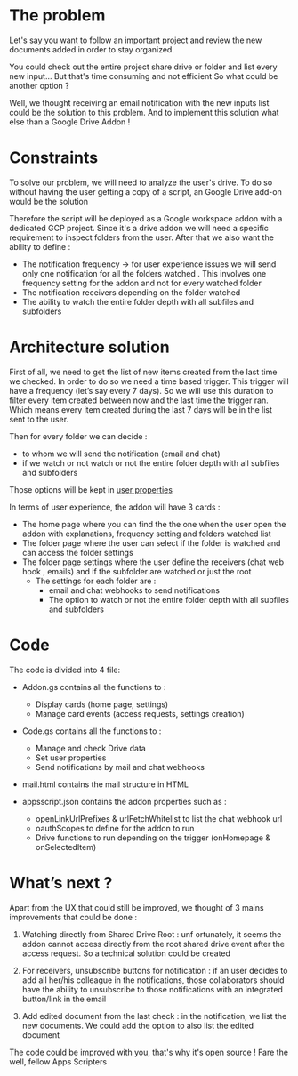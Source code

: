 # The problem
Let's say you want to follow an important project and review the new documents added in order to stay organized.

You could check out the entire project share drive or folder and list every new input... But that's time consuming and not efficient 
So what could be another option ?

Well, we thought receiving an email notification with the new inputs list could be the solution to this problem. And to implement this solution what else than a Google Drive Addon !

# Constraints 
To solve our problem, we will need to analyze the user's drive. To do so without having the user getting a copy of a script, an Google Drive add-on would be the solution

Therefore the script will be deployed as a Google workspace addon with a dedicated GCP project.
Since it's a drive addon we will need a specific requirement to inspect folders from the user.
After that we also want the ability to define : 
 - The notification frequency  ->  for user experience issues we will send only one notification for all the folders watched . This involves one frequency setting for the addon and not for every watched folder 
  - The notification receivers depending on the folder watched 
  - The ability to watch the entire folder depth with all subfiles and subfolders 

# Architecture solution
First of all, we need to get the list of new items created from the last time we checked. In order to do so we need a time based trigger. 
This trigger will have a frequency (let’s say every 7 days). So we will use this duration to filter every item created between now and the last time the trigger ran. 
Which means every item created during the last 7 days will be in the list sent to the user. 

Then for every folder we can decide : 
  - to whom we will send the notification (email and chat)
  - if we watch or not watch or not the entire folder depth with all subfiles and subfolders 

Those options will be kept in [user properties](https://developers.google.com/apps-script/reference/properties)


In terms of user experience, the addon will have 3 cards :
  - The home page where you can find the the one when the user open the addon with explanations, frequency setting and folders watched list 
  - The folder page where the user can select if the folder is watched and can access the folder settings
  - The folder page settings where the user define the receivers (chat web hook , emails) and if the subfolder are watched or just the root
    - The settings for each folder are : 
      - email and chat webhooks to send notifications
      - The option to watch or not the entire folder depth with all subfiles and subfolders 




 
# Code
The code is divided into 4 file:
* Addon.gs contains all the functions to :
  - Display cards (home page, settings)
  - Manage card events (access requests, settings creation)

* Code.gs contains all the functions to :
  - Manage and check Drive data 
  - Set user properties
  - Send notifications by mail and chat webhooks

* mail.html contains the mail structure in HTML

* appsscript.json contains the addon properties such as : 
  - openLinkUrlPrefixes & urlFetchWhitelist to list the chat webhook url 
  - oauthScopes to define for the addon to run 
  - Drive functions to run depending on the trigger (onHomepage & onSelectedItem)


# What’s next ? 

Apart from the UX that could still be improved, we thought of 3 mains improvements that could be done : 

  1. Watching directly from Shared Drive Root : unf	ortunately, it seems the addon cannot access directly from the root shared drive event after the access request. So a technical solution could be created

  2. For receivers, unsubscribe buttons for notification : if an user decides to add all her/his colleague in the notifications, those collaborators should have the ability to unsubscribe to those notifications with an integrated button/link in the email

  3. Add edited document from the last check : in the notification, we list the new documents. We could add the option to also list the edited document

The code could be improved with you, that's why it's open source !
Fare the well, fellow Apps Scripters






